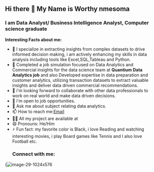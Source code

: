 ## Hi there 👋 My Name is Worthy nmesoma 
### I am Data Analyst/ Business Intelligence Analyst, Computer science graduate 
**Interesting Facts about me:**
* 🔭 I specialize in extracting insights from complex datasets to drive informed decision making, i am actively enhancing my skills in data analysis including tools like Excel,SQL,Tableau and Python.
* 🌱 Completed a job simulation focused on Data Analytics and Commercial insights for the data science team at **Quantium Data Analytics job** and also Developed expertise in data preparation and customer analytics, utilizing transaction datasets to extract valuable insights and deliver data driven commercial recommendations.
* 👯 i'm looking forward to collaborate with other data professionals to work on real world and make data driven decisions.
* 🤔 i'm open to job opportunities.
* 💬 Ask me about subject relating data analytics.
* 📫 How to reach me:[Email](worthynmesoma@gmail.com)
* 🧑‍💻 All my project are available at
* 😄 Pronouns: He/Him
* ⚡ Fun fact: my favorite color is Black, i love Reading and watching interesting movies, i play Board games like Tennis and I also love Football etc.
  ### Connect with me:
 (![image-29-1024x576](https://github.com/user-attachments/assets/9de9a966-efea-4a9a-be34-0e62e384d03c/Discord.com/worthy0205)

<!--
**worthy969/worthy969** is a ✨ _special_ ✨ repository because its `README.md` (this file) appears on your GitHub profile.

Here are some ideas to get you started:

- 🔭 I’m currently working on ...
- 🌱 I’m currently learning ...
- 👯 I’m looking to collaborate on ...
- 🤔 I’m looking for help with ...
- 💬 Ask me about ...
- 📫 How to reach me: ...
- 😄 Pronouns: ...
- ⚡ Fun fact: ...
-->

